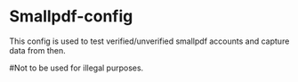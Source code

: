# Smallpdf-config

This config is used to test verified/unverified smallpdf accounts and capture data from then. 

#Not to be used for illegal purposes. 
